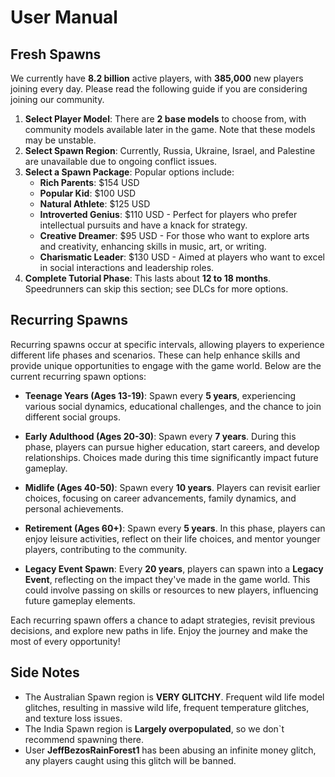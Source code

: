 # User Manual

## Fresh Spawns

We currently have **8.2 billion** active players, with **385,000** new players joining every day. Please read the following guide if you are considering joining our community.

1. **Select Player Model**: There are **2 base models** to choose from, with community models available later in the game. Note that these models may be unstable.
2. **Select Spawn Region**: Currently, Russia, Ukraine, Israel, and Palestine are unavailable due to ongoing conflict issues.
3. **Select a Spawn Package**: Popular options include:
    - **Rich Parents**: $154 USD
    - **Popular Kid**: $100 USD
    - **Natural Athlete**: $125 USD
    - **Introverted Genius**: $110 USD - Perfect for players who prefer intellectual pursuits and have a knack for strategy.
    - **Creative Dreamer**: $95 USD - For those who want to explore arts and creativity, enhancing skills in music, art, or writing.
    - **Charismatic Leader**: $130 USD - Aimed at players who want to excel in social interactions and leadership roles.
4. **Complete Tutorial Phase**: This lasts about **12 to 18 months**. Speedrunners can skip this section; see DLCs for more options.

## Recurring Spawns

Recurring spawns occur at specific intervals, allowing players to experience different life phases and scenarios. These can help enhance skills and provide unique opportunities to engage with the game world. Below are the current recurring spawn options:

- **Teenage Years (Ages 13-19)**: Spawn every **5 years**, experiencing various social dynamics, educational challenges, and the chance to join different social groups.
  
- **Early Adulthood (Ages 20-30)**: Spawn every **7 years**. During this phase, players can pursue higher education, start careers, and develop relationships. Choices made during this time significantly impact future gameplay.

- **Midlife (Ages 40-50)**: Spawn every **10 years**. Players can revisit earlier choices, focusing on career advancements, family dynamics, and personal achievements.

- **Retirement (Ages 60+)**: Spawn every **5 years**. In this phase, players can enjoy leisure activities, reflect on their life choices, and mentor younger players, contributing to the community.

- **Legacy Event Spawn**: Every **20 years**, players can spawn into a **Legacy Event**, reflecting on the impact they've made in the game world. This could involve passing on skills or resources to new players, influencing future gameplay elements.

Each recurring spawn offers a chance to adapt strategies, revisit previous decisions, and explore new paths in life. Enjoy the journey and make the most of every opportunity!


## Side Notes
- The Australian Spawn region is **VERY GLITCHY**. Frequent wild life model glitches, resulting in massive wild life, frequent temperature glitches, and texture loss issues.
- The India Spawn region is **Largely overpopulated**, so we don`t recommend spawning there.
- User **JeffBezosRainForest1** has been abusing an infinite money glitch, any players caught using this glitch will be banned.
